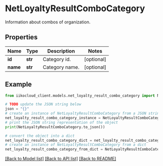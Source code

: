 # NetLoyaltyResultComboCategory

Information about combos of organization.

## Properties

Name | Type | Description | Notes
------------ | ------------- | ------------- | -------------
**id** | **str** | Category id. | [optional] 
**name** | **str** | Category name. | [optional] 

## Example

```python
from iikocloud_client.models.net_loyalty_result_combo_category import NetLoyaltyResultComboCategory

# TODO update the JSON string below
json = "{}"
# create an instance of NetLoyaltyResultComboCategory from a JSON string
net_loyalty_result_combo_category_instance = NetLoyaltyResultComboCategory.from_json(json)
# print the JSON string representation of the object
print(NetLoyaltyResultComboCategory.to_json())

# convert the object into a dict
net_loyalty_result_combo_category_dict = net_loyalty_result_combo_category_instance.to_dict()
# create an instance of NetLoyaltyResultComboCategory from a dict
net_loyalty_result_combo_category_from_dict = NetLoyaltyResultComboCategory.from_dict(net_loyalty_result_combo_category_dict)
```
[[Back to Model list]](../README.md#documentation-for-models) [[Back to API list]](../README.md#documentation-for-api-endpoints) [[Back to README]](../README.md)


